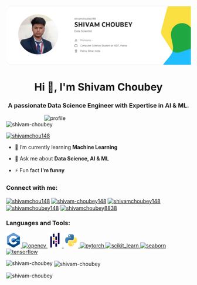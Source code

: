 ![logo](https://github.com/Shivam-Choubey/Shivam-Choubey/blob/main/profile1.jpg)
<h1 align="center">Hi 👋, I'm Shivam Choubey</h1>
<h3 align="center">A passionate Data Science Engineer with Expertise in AI & ML.</h3>

<img align="right" alt="profile" width="400" src="https://www.dresma.ai/wp-content/uploads/2022/01/QA-Automation-EngineerMW.gif">

<p align="left"> <img src="https://komarev.com/ghpvc/?username=shivam-choubey&label=Profile%20views&color=0e75b6&style=flat" alt="shivam-choubey" /> </p>

<p align="left"> <a href="https://twitter.com/shivamchou148" target="blank"><img src="https://img.shields.io/twitter/follow/shivamchou148?logo=twitter&style=for-the-badge" alt="shivamchou148" /></a> </p>

- 🌱 I’m currently learning **Machine Learning**

- 💬 Ask me about **Data Science, AI & ML**

- ⚡ Fun fact **I'm funny**

<h3 align="left">Connect with me:</h3>
<p align="left">
<a href="https://twitter.com/shivamchou148" target="blank"><img align="center" src="https://raw.githubusercontent.com/rahuldkjain/github-profile-readme-generator/master/src/images/icons/Social/twitter.svg" alt="shivamchou148" height="30" width="40" /></a>
<a href="https://linkedin.com/in/shivam-choubey148" target="blank"><img align="center" src="https://raw.githubusercontent.com/rahuldkjain/github-profile-readme-generator/master/src/images/icons/Social/linked-in-alt.svg" alt="shivam-choubey148" height="30" width="40" /></a>
<a href="https://kaggle.com/shivamchoubey148" target="blank"><img align="center" src="https://raw.githubusercontent.com/rahuldkjain/github-profile-readme-generator/master/src/images/icons/Social/kaggle.svg" alt="shivamchoubey148" height="30" width="40" /></a>
<a href="https://instagram.com/shivamchoubey148" target="blank"><img align="center" src="https://raw.githubusercontent.com/rahuldkjain/github-profile-readme-generator/master/src/images/icons/Social/instagram.svg" alt="shivamchoubey148" height="30" width="40" /></a>
<a href="https://www.leetcode.com/shivamchoubey8838" target="blank"><img align="center" src="https://raw.githubusercontent.com/rahuldkjain/github-profile-readme-generator/master/src/images/icons/Social/leet-code.svg" alt="shivamchoubey8838" height="30" width="40" /></a>
</p>

<h3 align="left">Languages and Tools:</h3>
<p align="left"> <a href="https://www.w3schools.com/cpp/" target="_blank" rel="noreferrer"> <img src="https://raw.githubusercontent.com/devicons/devicon/master/icons/cplusplus/cplusplus-original.svg" alt="cplusplus" width="40" height="40"/> </a> <a href="https://opencv.org/" target="_blank" rel="noreferrer"> <img src="https://www.vectorlogo.zone/logos/opencv/opencv-icon.svg" alt="opencv" width="40" height="40"/> </a> <a href="https://pandas.pydata.org/" target="_blank" rel="noreferrer"> <img src="https://raw.githubusercontent.com/devicons/devicon/2ae2a900d2f041da66e950e4d48052658d850630/icons/pandas/pandas-original.svg" alt="pandas" width="40" height="40"/> </a> <a href="https://www.python.org" target="_blank" rel="noreferrer"> <img src="https://raw.githubusercontent.com/devicons/devicon/master/icons/python/python-original.svg" alt="python" width="40" height="40"/> </a> <a href="https://pytorch.org/" target="_blank" rel="noreferrer"> <img src="https://www.vectorlogo.zone/logos/pytorch/pytorch-icon.svg" alt="pytorch" width="40" height="40"/> </a> <a href="https://scikit-learn.org/" target="_blank" rel="noreferrer"> <img src="https://upload.wikimedia.org/wikipedia/commons/0/05/Scikit_learn_logo_small.svg" alt="scikit_learn" width="40" height="40"/> </a> <a href="https://seaborn.pydata.org/" target="_blank" rel="noreferrer"> <img src="https://seaborn.pydata.org/_images/logo-mark-lightbg.svg" alt="seaborn" width="40" height="40"/> </a> <a href="https://www.tensorflow.org" target="_blank" rel="noreferrer"> <img src="https://www.vectorlogo.zone/logos/tensorflow/tensorflow-icon.svg" alt="tensorflow" width="40" height="40"/> </a> </p>

<p><img align="left" src="https://github-readme-stats.vercel.app/api/top-langs?username=shivam-choubey&show_icons=true&locale=en&layout=compact" alt="shivam-choubey" /></p>

<p>&nbsp;<img align="center" src="https://github-readme-stats.vercel.app/api?username=shivam-choubey&show_icons=true&locale=en" alt="shivam-choubey" /></p>

<p><img align="center" src="https://github-readme-streak-stats.herokuapp.com/?user=shivam-choubey&" alt="shivam-choubey" /></p>

